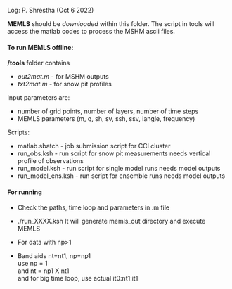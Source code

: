 Log: P. Shrestha (Oct 6 2022)
   
**MEMLS** should be _downloaded_ within this folder. The script in tools will access the matlab codes to process
the MSHM ascii files.

#### To run MEMLS offline:  
**/tools** folder contains
 
* _out2mat.m_   - for MSHM outputs
* _txt2mat.m_   - for snow pit profiles

Input parameters are:

* number of grid points, number of layers, number of time steps
* MEMLS parameters (m, q, sh, sv, ssh, ssv, iangle, frequency)

Scripts:

* matlab.sbatch - job submission script for CCI cluster
* run_obs.ksh - run script for snow pit measurements
    needs vertical profile of observations
* run_model.ksh - run script for single model runs
    needs model outputs
* run_model_ens.ksh - run script for ensemble runs
    needs model outputs

#### For running
 * Check the paths, time loop and parameters in .m file
 * ./run_XXXX.ksh
   It will generate memls_out directory and execute MEMLS

 * For data with np>1
  * Band aids
    nt=nt1, np=np1  
    use np = 1  
    and nt = np1 X nt1  
    and for big time loop, use actual it0:nt1:it1  

